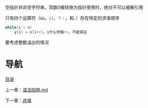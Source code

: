 空指针并非空字符串，常数0被转换为指针使用时，绝对不可以被解引用

只有四个运算符（`&&`，`||`，`？：`，和`，`）存在特定的求值顺序

```c++
while(i < n)
	y[i] = x[i++]，i什么时候++，不能保证
```

要考虑整数溢出的情况


# 导航

[目录](README.md)

上一章：[语法陷阱.md](语法陷阱.md)

下一章：[连接](连接.md)